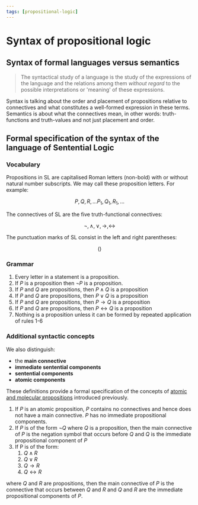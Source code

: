 ```yaml
---
tags: [propositional-logic]
---
```


# Syntax of propositional logic

## Syntax of formal languages versus semantics

> The syntactical study of a language is the study of the expressions of the
> language and the relations among them _without regard_ to the possible
> interpretations or 'meaning' of these expressions.

Syntax is talking about the order and placement of propositions relative to
connectives and what constitutes a well-formed expression in these terms.
Semantics is about what the connectives mean, in other words: truth-functions
and truth-values and not just placement and order.

## Formal specification of the syntax of the language of Sentential Logic

### Vocabulary

Propositions in SL are capitalised Roman letters (non-bold) with or without
natural number subscripts. We may call these proposition letters. For example:

$$
  P, Q, R,... P_{1}, Q_{1}, R_{1}, ...
$$

The connectives of SL are the five truth-functional connectives:

$$
  \lnot, \land, \lor, \rightarrow, \leftrightarrow
$$

The punctuation marks of SL consist in the left and right parentheses:

$$
  ( )
$$

### Grammar

1. Every letter in a statement is a proposition.
2. If $P$ is a proposition then $\lnot P$ is a proposition.
3. If $P$ and $Q$ are propositions, then $P \land Q$ is a proposition
4. If $P$ and $Q$ are propositions, then $P \lor Q$ is a proposition
5. If $P$ and $Q$ are propositions, then $P \rightarrow Q$ is a proposition
6. If $P$ and $Q$ are propositions, then $P \leftrightarrow Q$ is a proposition
7. Nothing is a proposition unless it can be formed by repeated application of
   rules 1-6

### Additional syntactic concepts

We also distinguish:

- the **main connective**
- **immediate sentential components**
- **sentential components**
- **atomic components**

These definitions provide a formal specification of the concepts of
[atomic and molecular propositions](Atomic_and_molecular_propositions.md)
introduced previously.

1. If $P$ is an atomic proposition, $P$ contains no connectives and hence does
   not have a main connective. $P$ has no immediate propositional components.
1. If $P$ is of the form $\lnot Q$ where $Q$ is a proposition, then the main
   connective of $P$ is the negation symbol that occurs before $Q$ and $Q$ is
   the immediate propositional component of $P$
1. If P is of the form:
   1. $Q \land R$
   1. $Q \lor R$
   1. $Q \rightarrow R$
   1. $Q \leftrightarrow R$

where $Q$ and $R$ are propositions, then the main connective of $P$ is the
connective that occurs between $Q$ and $R$ and $Q$ and $R$ are the immediate
propositional components of $P$.

